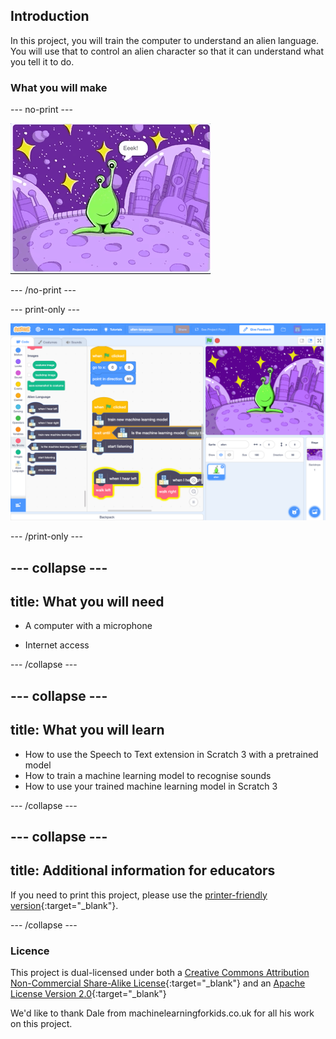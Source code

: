 ## Introduction

In this project, you will train the computer to understand an alien language. You will use that to control an alien character so that it can understand what you tell it to do.

### What you will make

--- no-print ---

![Alien moving left and right to new words, Eeek and Bop](images/journey.gif)

--- /no-print ---

--- print-only ---

![Overview of entire Scratch project](images/test-new-blocks.png)

--- /print-only ---

--- collapse ---
---
title: What you will need
---

+ A computer with a microphone

+ Internet access

--- /collapse ---

--- collapse ---
---
title: What you will learn
---
+ How to use the Speech to Text extension in Scratch 3 with a pretrained model
+ How to train a machine learning model to recognise sounds
+ How to use your trained machine learning model in Scratch 3

--- /collapse ---

--- collapse ---
---
title: Additional information for educators
---

If you need to print this project, please use the [printer-friendly version](https://projects.raspberrypi.org/en/projects/alien-language/print){:target="_blank"}.

--- /collapse ---

### Licence

This project is dual-licensed under both a [Creative Commons Attribution Non-Commercial Share-Alike License](http://creativecommons.org/licenses/by-nc-sa/4.0/){:target="_blank"} and an [Apache License Version 2.0](http://www.apache.org/licenses/LICENSE-2.0){:target="_blank"}

We'd like to thank Dale from machinelearningforkids.co.uk for all his work on this project.
